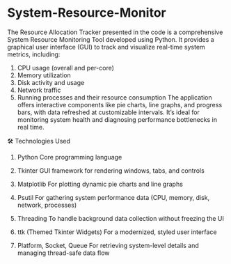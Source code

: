 # System-Resource-Monitor
The Resource Allocation Tracker presented in the code is a comprehensive System Resource Monitoring Tool developed using Python. It provides a graphical user interface (GUI) to track and visualize real-time system metrics, including:
1. CPU usage (overall and per-core)
2. Memory utilization
3. Disk activity and usage
4. Network traffic
5. Running processes and their resource consumption
The application offers interactive components like pie charts, line graphs, and progress bars, with data refreshed at customizable intervals. It’s ideal for monitoring system health and diagnosing performance bottlenecks in real time.

🛠️ Technologies Used
1. Python
Core programming language

2. Tkinter
GUI framework for rendering windows, tabs, and controls

3. Matplotlib
For plotting dynamic pie charts and line graphs

4. Psutil
For gathering system performance data (CPU, memory, disk, network, processes)

5. Threading
To handle background data collection without freezing the UI

6. ttk (Themed Tkinter Widgets)
For a modernized, styled user interface

7. Platform, Socket, Queue
For retrieving system-level details and managing thread-safe data flow